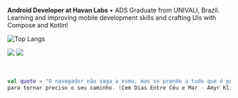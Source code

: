 **Android Developer at Havan Labs** • ADS Graduate from UNIVALI, Brazil. <br>
Learning and improving mobile development skills and crafting UIs with Compose and Kotlin!

![Top Langs](https://github-readme-stats.vercel.app/api/top-langs/?username=anacrispee&layout=compact&theme=tokyonight)
</section>

<footer>
  <a href="https://www.linkedin.com/in/anacrispee" target="_blank"><img src="https://img.shields.io/badge/-LinkedIn-%230077B5?style=for-the-badge&logo=linkedin&logoColor=white" target="_blank"></a>
  <a href = "mailto:anacrispee@gmail.com"><img src="https://img.shields.io/badge/-Gmail-%23333?style=for-the-badge&logo=gmail&logoColor=white" target="_blank"></a>
</footer>

<br>
<br>

```kotlin
val quote = "O navegador não vaga a esmo, mas se prende a tudo que é possível
para tornar preciso o seu caminho. (Cem Dias Entre Céu e Mar - Amyr Klink)"
```
